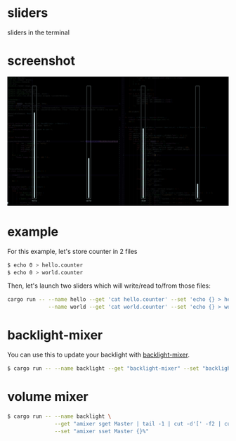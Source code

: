 # sliders

sliders in the terminal

# screenshot

![screenshot](screenshot.png)

# example 

For this example, let's store counter in 2 files

```bash
$ echo 0 > hello.counter
$ echo 0 > world.counter
```

Then, let's launch two sliders which will write/read to/from those files:

```bash
cargo run -- --name hello --get 'cat hello.counter' --set 'echo {} > hello.counter' \
             --name world --get 'cat world.counter' --set 'echo {} > world.counter'
``` 

# backlight-mixer

You can use this to update your backlight with [backlight-mixer](https://github.com/yazgoo/backlight-mixer).

```bash
$ cargo run -- --name backlight --get "backlight-mixer" --set "backlight-mixer {}"
```

# volume mixer

```bash
$ cargo run -- --name backlight \
               --get "amixer sget Master | tail -1 | cut -d'[' -f2 | cut -d'%' -f1" \
               --set "amixer sset Master {}%"
```
